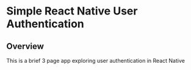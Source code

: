 # Simple React Native User Authentication

## Overview

This is a brief 3 page app exploring user authentication in React Native
